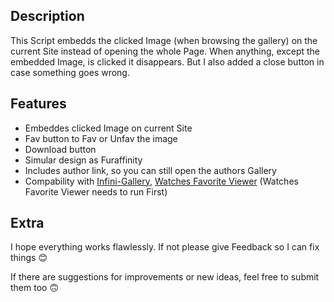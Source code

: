 ## Description
This Script embedds the clicked Image (when browsing the gallery) on the current Site instead of opening the whole Page. When anything, except the embedded Image, is clicked it disappears. But I also added a close button in case something goes wrong.

## Features
- Embeddes clicked Image on current Site
- Fav button to Fav or Unfav the image
- Download button
- Simular design as Furaffinity
- Includes author link, so you can still open the authors Gallery
- Compability with [Infini-Gallery](https://greasyfork.org/de/scripts/462632-infini-gallery), [Watches Favorite Viewer](https://greasyfork.org/de/scripts/463464-watches-favorites-viewer-beta) (Watches Favorite Viewer needs to run First)

## Extra
I hope everything works flawlessly. If not please give Feedback so I can fix things 😊

If there are suggestions for improvements or new ideas, feel free to submit them too 🙃
